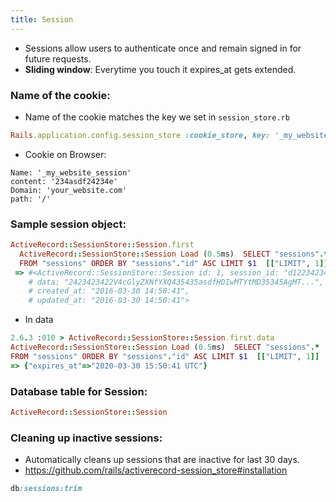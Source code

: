 ```yaml
---
title: Session
---
```


- Sessions allow users to authenticate once and remain signed in for future requests.
- **Sliding window**: Everytime you touch it expires_at gets extended.

### Name of the cookie:
- Name of the cookie matches the key we set in `session_store.rb`
```rb
Rails.application.config.session_store :cookie_store, key: '_my_website_session'
```

- Cookie on Browser:

```
Name: '_my_website_session'
content: '234asdf24234e'
Domain: 'your_website.com'
path: '/'
```

### Sample session object:
```rb
ActiveRecord::SessionStore::Session.first
  ActiveRecord::SessionStore::Session Load (0.5ms)  SELECT "sessions".* 
  FROM "sessions" ORDER BY "sessions"."id" ASC LIMIT $1  [["LIMIT", 1]]
 => #<ActiveRecord::SessionStore::Session id: 1, session_id: "d1223423423412352358",
    # data: "2423423422V4cGlyZXNfYXQ435435asdfHDIwMTYtMD35345AgMT...",
    # created_at: "2016-03-30 14:50:41",
    # updated_at: "2016-03-30 14:50:41">
```

- In data

```rb
2.6.3 :010 > ActiveRecord::SessionStore::Session.first.data
ActiveRecord::SessionStore::Session Load (0.5ms)  SELECT "sessions".*
FROM "sessions" ORDER BY "sessions"."id" ASC LIMIT $1  [["LIMIT", 1]]
=> {"expires_at"=>"2020-03-30 15:50:41 UTC"}
```


### Database table for Session:
```rb
ActiveRecord::SessionStore::Session
```
### Cleaning up inactive sessions:
- Automatically cleans up sessions that are inactive for last 30 days.
- https://github.com/rails/activerecord-session_store#installation
```rb
db:sessions:trim
```
